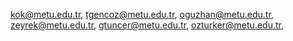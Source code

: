 kok@metu.edu.tr,
tgencoz@metu.edu.tr,
oguzhan@metu.edu.tr,
zeyrek@metu.edu.tr,
gtuncer@metu.edu.tr,
ozturker@metu.edu.tr,
